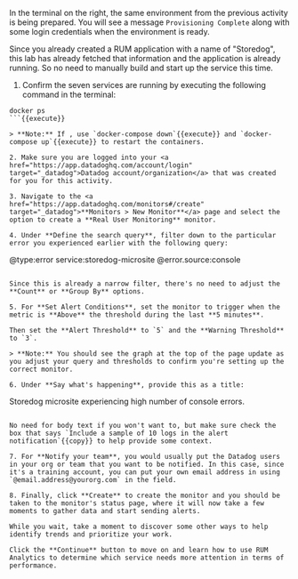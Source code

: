 In the terminal on the right, the same environment from the previous activity is being prepared. You will see a message `Provisioning Complete` along with some login credentials when the environment is ready.

Since you already created a RUM application with a name of "Storedog", this lab has already fetched that information and the application is already running. So no need to manually build and start up the service this time.

1. Confirm the seven services are running by executing the following command in the terminal:

  ```
  docker ps
  ```{{execute}}

  > **Note:** If , use `docker-compose down`{{execute}} and `docker-compose up`{{execute}} to restart the containers.

2. Make sure you are logged into your <a href="https://app.datadoghq.com/account/login" target="_datadog">Datadog account/organization</a> that was created for you for this activity. 

3. Navigate to the <a href="https://app.datadoghq.com/monitors#/create" target="_datadog">**Monitors > New Monitor**</a> page and select the option to create a **Real User Monitoring** monitor.

4. Under **Define the search query**, filter down to the particular error you experienced earlier with the following query:

  ```
  @type:error service:storedog-microsite @error.source:console
  ```{{copy}}

  Since this is already a narrow filter, there's no need to adjust the **Count** or **Group By** options.

5. For **Set Alert Conditions**, set the monitor to trigger when the metric is **Above** the threshold during the last **5 minutes**.

  Then set the **Alert Threshold** to `5` and the **Warning Threshold** to `3`.

  > **Note:** You should see the graph at the top of the page update as you adjust your query and thresholds to confirm you're setting up the correct monitor.

6. Under **Say what's happening**, provide this as a title:

  ```
  Storedog microsite experiencing high number of console errors.
  ```{{copy}}

  No need for body text if you won't want to, but make sure check the box that says `Include a sample of 10 logs in the alert notification`{{copy}} to help provide some context.

7. For **Notify your team**, you would usually put the Datadog users in your org or team that you want to be notified. In this case, since it's a training account, you can put your own email address in using `@email.address@yourorg.com` in the field.

8. Finally, click **Create** to create the monitor and you should be taken to the monitor's status page, where it will now take a few moments to gather data and start sending alerts.

While you wait, take a moment to discover some other ways to help identify trends and prioritize your work.

Click the **Continue** button to move on and learn how to use RUM Analytics to determine which service needs more attention in terms of performance.

